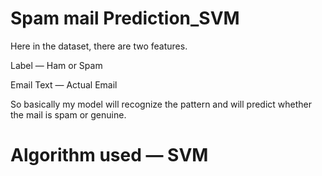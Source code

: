 # Spam mail Prediction_SVM

Here in the dataset, there are two features.

Label — Ham or Spam

Email Text — Actual Email

So basically my model will recognize the pattern and will predict whether the mail is spam or genuine.
# Algorithm used — SVM
